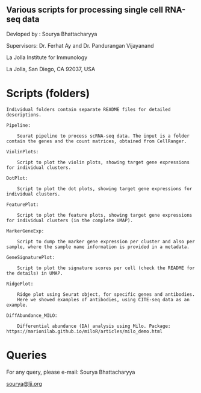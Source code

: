 
Various scripts for processing single cell RNA-seq data
-----------------------------------------------------

Devloped by : Sourya Bhattacharyya

Supervisors: Dr. Ferhat Ay and Dr. Pandurangan Vijayanand

La Jolla Institute for Immunology

La Jolla, San Diego, CA 92037, USA


Scripts (folders)
==================

	Individual folders contain separate README files for detailed descriptions.

	Pipeline:

		Seurat pipeline to process scRNA-seq data. The input is a folder contain the genes and the count matrices, obtained from CellRanger.

	ViolinPlots:

		Script to plot the violin plots, showing target gene expressions for individual clusters.

	DotPlot:

		Script to plot the dot plots, showing target gene expressions for individual clusters.

	FeaturePlot:

		Script to plot the feature plots, showing target gene expressions for individual clusters (in the complete UMAP).

	MarkerGeneExp:

		Script to dump the marker gene expression per cluster and also per sample, where the sample name information is provided in a metadata.

	GeneSignaturePlot:

		Script to plot the signature scores per cell (check the README for the details) in UMAP.

	RidgePlot:

		Ridge plot using Seurat object, for specific genes and antibodies.
		Here we showed examples of antibodies, using CITE-seq data as an example.

	DiffAbundance_MILO:

		Differential abundance (DA) analysis using Milo. Package: https://marionilab.github.io/miloR/articles/milo_demo.html



Queries
=======

For any query, please e-mail:
Sourya Bhattacharyya

sourya@lji.org
